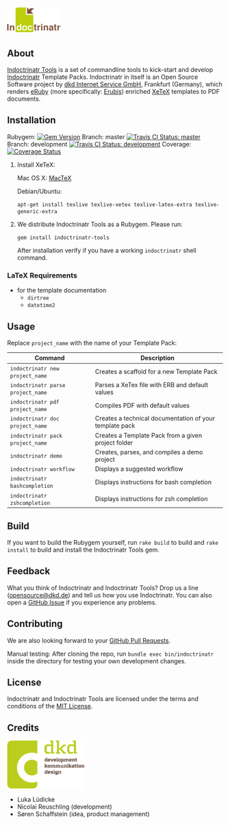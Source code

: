 # ![Indoctrinatr](assets/images/logo.png)

## About

[Indoctrinatr Tools](https://github.com/dkd/indoctrinatr-tools) is a set of commandline tools to kick-start and develop [Indoctrinatr](https://github.com/dkd/indoctrinatr) Template Packs. Indoctrinatr in itself is an Open Source Software project by [dkd Internet Service GmbH](https://dkd.de/), Frankfurt (Germany), which renders [eRuby](https://en.wikipedia.org/wiki/ERuby) (more specifically: [Erubis](http://www.kuwata-lab.com/erubis/)) enriched [XeTeX](http://tug.org/xetex/) templates to PDF documents.

## Installation

Rubygem: [![Gem Version](https://badge.fury.io/rb/indoctrinatr-tools.svg)](http://badge.fury.io/rb/indoctrinatr-tools) Branch: master [![Travis CI Status: master](https://travis-ci.org/dkd/indoctrinatr-tools.svg?branch=master)](https://travis-ci.org/dkd/indoctrinatr-tools) Branch: development  [![Travis CI Status: development](https://travis-ci.org/dkd/indoctrinatr-tools.svg?branch=development)](https://travis-ci.org/dkd/indoctrinatr-tools) Coverage: [![Coverage Status](https://coveralls.io/repos/dkd/indoctrinatr-tools/badge.svg?branch=development&service=github)](https://coveralls.io/github/dkd/indoctrinatr-tools?branch=development)

1.  Install XeTeX:

    Mac OS X: [MacTeX](https://tug.org/mactex/)
 
    Debian/Ubuntu:
    
    ```shell
    apt-get install texlive texlive-xetex texlive-latex-extra texlive-generic-extra
    ```

2. We distribute Indoctrinatr Tools as a Rubygem. Please run:

    ```shell
    gem install indoctrinatr-tools
    ```
   After installation verify if you have a working `indoctrinatr` shell command.

### LaTeX Requirements

* for the template documentation
  * `dirtree`
  * `datetime2`

## Usage

Replace `project_name` with the name of your Template Pack:

Command | Description
---|---
`indoctrinatr new project_name` | Creates a scaffold for a new Template Pack
`indoctrinatr parse project_name` | Parses a XeTex file with ERB and default values
`indoctrinatr pdf project_name` | Compiles PDF with default values
`indoctrinatr doc project_name` | Creates a technical documentation of your template pack
`indoctrinatr pack project_name` | Creates a Template Pack from a given project folder
`indoctrinatr demo` | Creates, parses, and compiles a demo project
`indoctrinatr workflow` | Displays a suggested workflow
`indoctrinatr bashcompletion` | Displays instructions for bash completion
`indoctrinatr zshcompletion` | Displays instructions for zsh completion

## Build

If you want to build the Rubygem yourself, run `rake build` to build and `rake install` to build and install the Indoctrinatr Tools gem.

## Feedback

What you think of Indoctrinatr and Indoctrinatr Tools? Drop us a line (<opensource@dkd.de>) and tell us how you use Indoctrinatr. You can also open a [GitHub Issue](https://github.com/dkd/indoctrinatr-tools/issues) if you experience any problems.

## Contributing

We are also looking forward to your [GitHub Pull Requests](https://help.github.com/articles/using-pull-requests/).

Manual testing: After cloning the repo, run `bundle exec bin/indoctrinatr` inside the directory for testing your own development changes.

## License

Indoctrinatr and Indoctrinatr Tools are licensed under the terms and conditions of the [MIT License](http://en.wikipedia.org/wiki/MIT_License).

## Credits

[![dkd](assets/images/dkd_logo.png)](https://dkd.de/)

* Luka Lüdicke
* Nicolai Reuschling (development)
* Søren Schaffstein (idea, product management)
